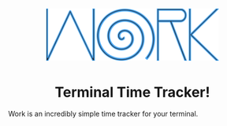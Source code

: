 <h1 align="center">
  <br>
  <a href="https://github.com/nielsing/work"><img src="https://raw.githubusercontent.com/nielsing/work/master/media/work.png" alt="work" width="350px"></a>
  <br>
</h1>

<h1 align="center">Terminal Time Tracker!</h1>

Work is an incredibly simple time tracker for your terminal.
